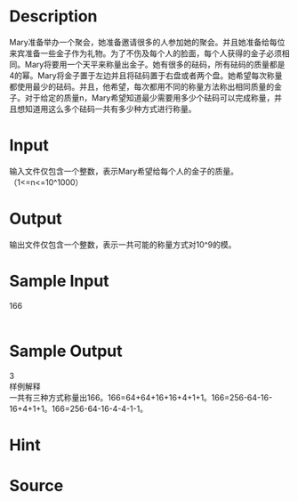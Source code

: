 
# Description

<div class="content"><p>Mary准备举办一个聚会，她准备邀请很多的人参加她的聚会。并且她准备给每位来宾准备一些金子作为礼物。为了不伤及每个人的脸面，每个人获得的金子必须相同。Mary将要用一个天平来称量出金子。她有很多的砝码，所有砝码的质量都是4的幂。Mary将金子置于左边并且将砝码置于右盘或者两个盘。她希望每次称量都使用最少的砝码。并且，他希望，每次都用不同的称量方法称出相同质量的金子。对于给定的质量n，Mary希望知道最少需要用多少个砝码可以完成称量，并且想知道用这么多个砝码一共有多少种方式进行称量。</p></div>

# Input

<div class="content"><p>输入文件仅包含一个整数，表示Mary希望给每个人的金子的质量。（1&lt;=n&lt;=10^1000）</p></div>

# Output

<div class="content"><p>输出文件仅包含一个整数，表示一共可能的称量方式对10^9的模。</p></div>

# Sample Input

<div class="content"><span class="sampledata">166<br/>
<br/>
</span></div>

# Sample Output

<div class="content"><span class="sampledata">3<br/>
样例解释<br/>
一共有三种方式称量出166。166=64+64+16+16+4+1+1。166=256-64-16-16+4+1+1。166=256-64-16-4-4-1-1。</span></div>

# Hint

<div class="content"><p></p></div>

# Source

<div class="content"><p><a href="problemset.php?search="></a></p></div>

